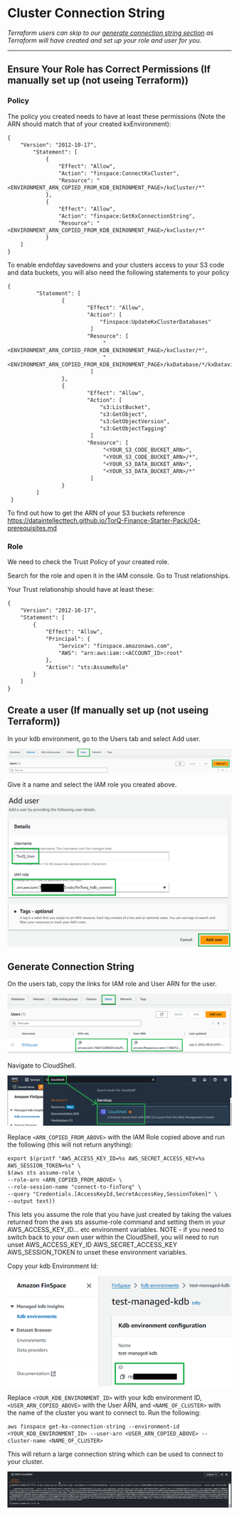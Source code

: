 Cluster Connection String
===============

*Terraform users can skip to our [generate connection string section](#generate-connection-string) as Terraform will have created and set up your role and user for you.*

---------------

## Ensure Your Role has Correct Permissions (If manually set up (not useing Terraform))

### Policy

The policy you created needs to have at least these permissions (Note the ARN should match that of your created kxEnvironment):

    {
        "Version": "2012-10-17",
            "Statement": [
                {
                    "Effect": "Allow",
                    "Action": "finspace:ConnectKxCluster",
                    "Resource": "<ENVIRONMENT_ARN_COPIED_FROM_KDB_ENIRONMENT_PAGE>/kxCluster/*"
                },
                {
                    "Effect": "Allow",
                    "Action": "finspace:GetKxConnectionString",
                    "Resource": "<ENVIRONMENT_ARN_COPIED_FROM_KDB_ENIRONMENT_PAGE>/kxCluster/*"
                }
        ]
    }

To enable endofday savedowns and your clusters access to your S3 code and data buckets, you will also need the following statements to your policy

```
{
         "Statement": [
                 {
                         "Effect": "Allow",
                         "Action": [
                             "finspace:UpdateKxClusterDatabases"
                          ]
                         "Resource": [
                              "<ENVIRONMENT_ARN_COPIED_FROM_KDB_ENIRONMENT_PAGE>/kxCluster/*",
                              "<ENVIRONMENT_ARN_COPIED_FROM_KDB_ENIRONMENT_PAGE>/kxDatabase/*/kxDataview/*",
                          ]
                 },
                 {
                         "Effect": "Allow",
                         "Action": [
                             "s3:ListBucket",
                             "s3:GetObject",
                             "s3:GetObjectVersion",
                             "s3:GetObjectTagging"
                          ]
                         "Resource": [
                              "<YOUR_S3_CODE_BUCKET_ARN>",
                              "<YOUR_S3_CODE_BUCKET_ARN>/*",
                              "<YOUR_S3_DATA_BUCKET_ARN>",
                              "<YOUR_S3_DATA_BUCKET_ARN>/*"
                          ] 
                 }
         ]
 }
```

To find out how to get the ARN of your S3 buckets reference https://dataintellecttech.github.io/TorQ-Finance-Starter-Pack/04-prerequisites.md

### Role

We need to check the Trust Policy of your created role.

Search for the role and open it in the IAM console. Go to Trust relationships.

Your Trust relationship should have at least these:
    
    {
        "Version": "2012-10-17",
        "Statement": [
            {
                "Effect": "Allow",
                "Principal": {
                    "Service": "finspace.amazonaws.com",
                    "AWS": "arn:aws:iam::<ACCOUNT_ID>:root"
                },
                "Action": "sts:AssumeRole"
            }
        ]
    }

## Create a user (If manually set up (not useing Terraform))

In your kdb environment, go to the Users tab and select Add user.

![Create user button](workshop/graphics/create_user_button.png)

Give it a name and select the IAM role you created above.

![Add user](workshop/graphics/create_user.png)

## Generate Connection String

On the users tab, copy the links for IAM role and User ARN for the user.

![User details](workshop/graphics/user_details.png)

Navigate to CloudShell.

![Navigate to CloudShell](workshop/graphics/cloudshell.png)

Replace ``<ARN_COPIED_FROM_ABOVE>`` with the IAM Role copied above and run the following (this will not return anything):

    export $(printf "AWS_ACCESS_KEY_ID=%s AWS_SECRET_ACCESS_KEY=%s AWS_SESSION_TOKEN=%s" \
    $(aws sts assume-role \
    --role-arn <ARN_COPIED_FROM_ABOVE> \
    --role-session-name "connect-to-finTorq" \
    --query "Credentials.[AccessKeyId,SecretAccessKey,SessionToken]" \
    --output text))

This lets you assume the role that you have just created by taking the values returned from the aws sts assume-role command and setting them in your AWS_ACCESS_KEY_ID... etc environment variables. NOTE - if you need to switch back to your own user within the CloudShell, you will need to run unset AWS_ACCESS_KEY_ID AWS_SECRET_ACCESS_KEY AWS_SESSION_TOKEN to unset these environment variables.

Copy your kdb Environment Id:

![Get you kdb env ID](workshop/graphics/kdbenv_id.png)

Replace ``<YOUR_KDB_ENVIRONMENT_ID>`` with your kdb environment ID, ``<USER_ARN_COPIED_ABOVE>`` with the User ARN, and ``<NAME_OF_CLUSTER>`` with the name of the cluster you want to connect to. Run the following:

    aws finspace get-kx-connection-string --environment-id <YOUR_KDB_ENVIRONMENT_ID> --user-arn <USER_ARN_COPIED_ABOVE> --cluster-name <NAME_OF_CLUSTER>

This will return a large connection string which can be used to connect to your cluster.

![Connection string example](workshop/graphics/connection_string.png)